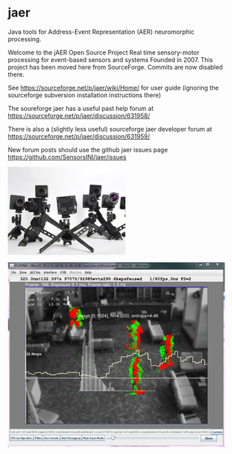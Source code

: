 # jaer
Java tools for Address-Event Representation (AER) neuromorphic processing.

Welcome to the jAER Open Source Project
Real time sensory-motor processing for event-based sensors and systems
Founded in 2007.
This project has been moved here from SourceForge. Commits are now disabled there.

See https://sourceforge.net/p/jaer/wiki/Home/ for user guide (ignoring the sourceforge subversion installation instructions there)

The soureforge jaer has a useful past help forum at https://sourceforge.net/p/jaer/discussion/631958/

There is also a (slightly less useful) sourceforge jaer developer forum at https://sourceforge.net/p/jaer/discussion/631959/

New forum posts should use the github jaer issues page https://github.com/SensorsINI/jaer/issues

![DVS128 cameras](/images/dvs128cameras.jpg)

![Hotel bar scene with DAVIS140C](/images/HotelBarDavis.png)

